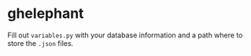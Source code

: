 # ghelephant

Fill out `variables.py` with your database information and a path where to store the `.json` files.
